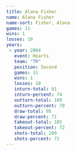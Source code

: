 ```yaml
---
title: Alana Fisher
name: Alana Fisher
name-sort: Fisher, Alana
games: 11
wins: 1
losses: 10
years:
 - year: 2004
   event: Hearts
   team: "TR"
   position: Second
   games: 11
   wins: 1
   losses: 10
   inturn-total: 91
   inturn-percent: 74
   outturn-total: 109
   outturn-percent: 70
   draw-total: 95
   draw-percent: 71
   takeout-total: 105
   takeout-percent: 72
   shots-total: 200
   shots-percent: 72
---
```

